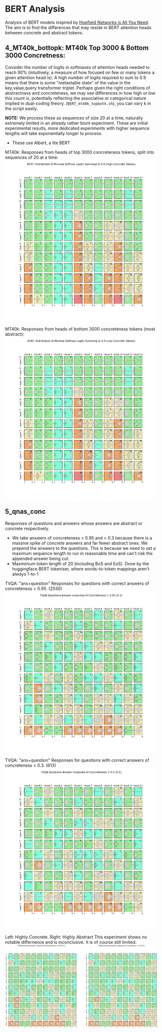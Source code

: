 # BERT Analysis
Analysis of BERT models inspired by [Hopfield Networks is All You Need](https://arxiv.org/pdf/2008.02217.pdf). The aim is to find the differences that may reside in BERT attention heads between concrete and abstract tokens.

## 4_MT40k_bottopk: MT40k Top 3000 & Bottom 3000 Concretness:
Consider the number of logits in softmaxes of attention heads needed to reach 90% (intuitively, a measure of how focused on few or many tokens a given attention head is). A high number of logits required to sum to 0.9 means that there is some "metastable state" of the value in the key,value,query transformer triplet. Perhaps given the right conditions of abstractness and concreteness, we may see differences in how high or low this count is, potentially reflecting the associative or categorical nature implied in dual-coding theory.
(`BERT_mt40k_topbotk.sh`), you can vary k in the script easily.

**NOTE:** We process these as sequences of size 20 at a time, naturally extremely limited in an already rather blunt experiment. These are initial experimental results, more dedicated experiments with higher sequence lengths will take exponentially longer to process.
* These use Albert, a lite BERT

MT40k: Responses from heads of top 3000 concreteness tokens, split into sequences of 20 at a time:
![](4_MT40k_bottopk/bert_responses_top3000_conc.png)

MT40k: Responses from heads of bottom 3000 concreteness tokens (most abstract):
![](4_MT40k_bottopk/bert_responses_bottom3000_conc.png)

## 5_qnas_conc
Responses of questions and answers whose answers are abstract or concrete respectively.
* We take answers of concreteness > 0.95 and < 0.3 because there is a massive spike of concrete answers and far fewer abstract ones. 
We prepend the answers to the questions. This is because we need to set a maximum sequence length to run in reasonable time and can't risk the appended answer being cut.
* Maxmimum token length of 20 (including BoS and EoS). Done by the huggingface BERT tokeniser, where words-to-token mappings aren't always 1-to-1

TVQA: "ans+question" Responses for questions with correct answers of concreteness > 0.95. (2530)
![](5_qnas_conc/tvqa_q+a_conc_gt_0pt95.png)

TVQA: "ans+question" Responses for questions with correct answers of concreteness < 0.3. (613)
![](5_qnas_conc/tvqa_q+a_conc_lt_0pt3.png)

Left: Highly Concrete. Right: Highly Abstract
This experiment shows no notable differnence and is inconclusive. It is of course still limited.
![](5_qnas_conc/conjoined.png)
